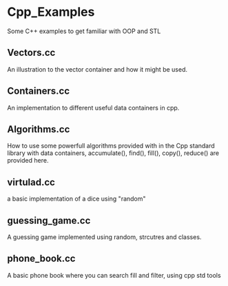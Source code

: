 # Cpp_Examples
Some C++ examples to get familiar with OOP and STL

## Vectors.cc
An illustration to the vector container and how it might be used.

## Containers.cc
An implementation to different useful data containers in cpp.

## Algorithms.cc
How to use some powerfull algorithms provided with in the Cpp standard library with data containers, accumulate(), find(), fill(), copy(), reduce() are provided here.

## virtulad.cc 
a basic implementation of a dice using "random"

## guessing_game.cc
A guessing game implemented using random, strcutres and classes.

## phone_book.cc
A basic phone book where you can search fill and filter, using cpp std tools
